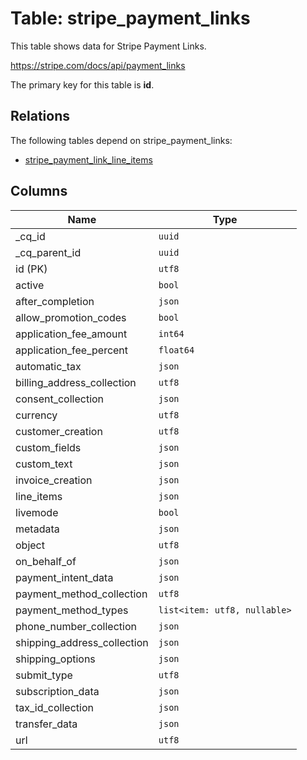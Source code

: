 # Table: stripe_payment_links

This table shows data for Stripe Payment Links.

https://stripe.com/docs/api/payment_links

The primary key for this table is **id**.

## Relations

The following tables depend on stripe_payment_links:
  - [stripe_payment_link_line_items](stripe_payment_link_line_items.md)

## Columns

| Name          | Type          |
| ------------- | ------------- |
|_cq_id|`uuid`|
|_cq_parent_id|`uuid`|
|id (PK)|`utf8`|
|active|`bool`|
|after_completion|`json`|
|allow_promotion_codes|`bool`|
|application_fee_amount|`int64`|
|application_fee_percent|`float64`|
|automatic_tax|`json`|
|billing_address_collection|`utf8`|
|consent_collection|`json`|
|currency|`utf8`|
|customer_creation|`utf8`|
|custom_fields|`json`|
|custom_text|`json`|
|invoice_creation|`json`|
|line_items|`json`|
|livemode|`bool`|
|metadata|`json`|
|object|`utf8`|
|on_behalf_of|`json`|
|payment_intent_data|`json`|
|payment_method_collection|`utf8`|
|payment_method_types|`list<item: utf8, nullable>`|
|phone_number_collection|`json`|
|shipping_address_collection|`json`|
|shipping_options|`json`|
|submit_type|`utf8`|
|subscription_data|`json`|
|tax_id_collection|`json`|
|transfer_data|`json`|
|url|`utf8`|